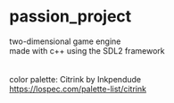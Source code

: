 # passion_project
two-dimensional game engine<br/>
made with c++ using the SDL2 framework<br/>
<br/>
<br/>
color palette: Citrink by Inkpendude<br/>
https://lospec.com/palette-list/citrink<br/>
